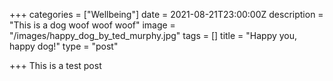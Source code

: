 +++
categories = ["Wellbeing"]
date = 2021-08-21T23:00:00Z
description = "This is a dog woof woof woof"
image = "/images/happy_dog_by_ted_murphy.jpg"
tags = []
title = "Happy you, happy dog!"
type = "post"

+++
This is a test post